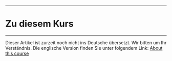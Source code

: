 
---
# Zu diesem Kurs
---

Dieser Artikel ist zurzeit noch nicht ins Deutsche übersetzt. Wir bitten um Ihr Verständnis. Die englische Version finden Sie unter folgendem Link: [About this course](https://help.toladata.com/en/toladata-course/about-this-course.html)